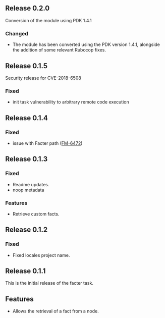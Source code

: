 ## Release 0.2.0
Conversion of the module using PDK 1.4.1

### Changed
- The module has been converted using the PDK version 1.4.1, alongside the addition of some relevant Rubocop fixes.

## Release 0.1.5
Security release for CVE-2018-6508

### Fixed
- init task vulnerability to arbitrary remote code execution

## Release 0.1.4

### Fixed
- issue with Facter path ([FM-6472](https://tickets.puppet.com/browse/FM-6472))

## Release 0.1.3

### Fixed
- Readme updates.
- noop metadata

### Features
- Retrieve custom facts.

## Release 0.1.2

### Fixed
- Fixed locales project name.

## Release 0.1.1
This is the initial release of the facter task.

## Features
- Allows the retrieval of a fact from a node.
